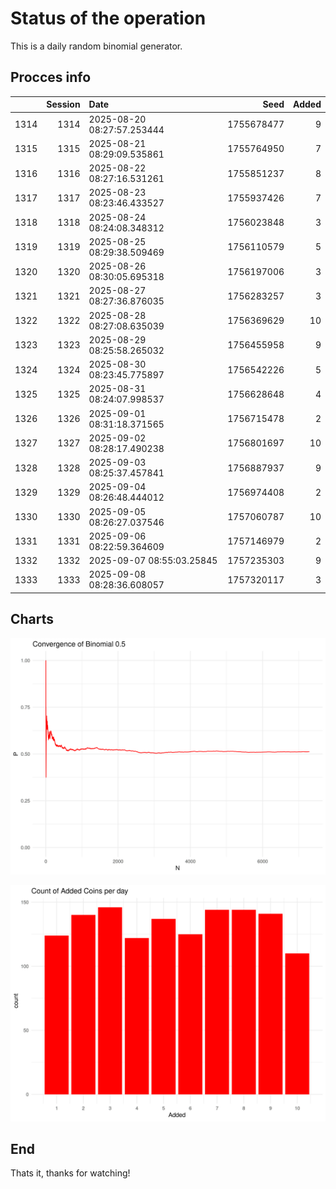 # Status of the operation
  
  This is a daily random binomial generator.
  
## Procces info

|     | Session|Date                       |       Seed| Added|
|:----|-------:|:--------------------------|----------:|-----:|
|1314 |    1314|2025-08-20 08:27:57.253444 | 1755678477|     9|
|1315 |    1315|2025-08-21 08:29:09.535861 | 1755764950|     7|
|1316 |    1316|2025-08-22 08:27:16.531261 | 1755851237|     8|
|1317 |    1317|2025-08-23 08:23:46.433527 | 1755937426|     7|
|1318 |    1318|2025-08-24 08:24:08.348312 | 1756023848|     3|
|1319 |    1319|2025-08-25 08:29:38.509469 | 1756110579|     5|
|1320 |    1320|2025-08-26 08:30:05.695318 | 1756197006|     3|
|1321 |    1321|2025-08-27 08:27:36.876035 | 1756283257|     3|
|1322 |    1322|2025-08-28 08:27:08.635039 | 1756369629|    10|
|1323 |    1323|2025-08-29 08:25:58.265032 | 1756455958|     9|
|1324 |    1324|2025-08-30 08:23:45.775897 | 1756542226|     5|
|1325 |    1325|2025-08-31 08:24:07.998537 | 1756628648|     4|
|1326 |    1326|2025-09-01 08:31:18.371565 | 1756715478|     2|
|1327 |    1327|2025-09-02 08:28:17.490238 | 1756801697|    10|
|1328 |    1328|2025-09-03 08:25:37.457841 | 1756887937|     9|
|1329 |    1329|2025-09-04 08:26:48.444012 | 1756974408|     2|
|1330 |    1330|2025-09-05 08:26:27.037546 | 1757060787|    10|
|1331 |    1331|2025-09-06 08:22:59.364609 | 1757146979|     2|
|1332 |    1332|2025-09-07 08:55:03.25845  | 1757235303|     9|
|1333 |    1333|2025-09-08 08:28:36.608057 | 1757320117|     3|

## Charts 

![](charts/plot1.png)

![](charts/plot2.png)

## End

Thats it, thanks for watching!
